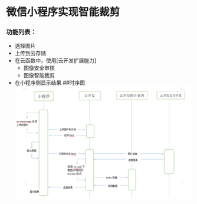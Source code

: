 # 微信小程序实现智能裁剪
### 功能列表：

* 选择图片
* 上传到云存储
* 在云函数中，使用[云开发扩展能力]
  * 图像安全审核
  * 图像智能裁剪
* 在小程序侧显示结果
##时序图
![Image text](https://github.com/latezmb/Hihead/blob/master/miniprogram/images/1.png)

